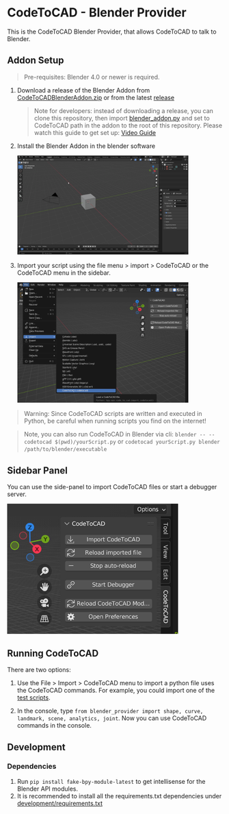 # CodeToCAD - Blender Provider

This is the CodeToCAD Blender Provider, that allows CodeToCAD to talk to Blender.

## Addon Setup

> Pre-requisites: Blender 4.0 or newer is required.

1. Download a release of the Blender Addon from [CodeToCADBlenderAddon.zip](https://raw.githubusercontent.com/CodeToCAD/CodeToCAD/develop/CodeToCADBlenderAddon.zip) or from the latest [release](https://github.com/CodeToCAD/CodeToCAD/releases)
   > Note for developers: instead of downloading a release, you can clone this repository, then import [blender_addon.py](./blender_addon.py) and set to CodeToCAD path in the addon to the root of this repository. Please watch this guide to get set up: [Video Guide](https://youtu.be/YD_4nj0QUJ4)

2. Install the Blender Addon in the blender software

    <img src="https://raw.githubusercontent.com/CodeToCAD/CodeToCAD/develop/docs/images/Blender_Install_Addon.gif" width=400 />

3. Import your script using the file menu > import > CodeToCAD or the CodeToCAD menu in the sidebar.

   <img src="https://raw.githubusercontent.com/CodeToCAD/CodeToCAD/develop/docs/images/import_file_in_blender.png" width=400 />

> Warning: Since CodeToCAD scripts are written and executed in Python, be careful when running scripts you find on the internet!

> Note, you can also run CodeToCAD in Blender via cli: `blender -- --codetocad $(pwd)/yourScript.py` or `codetocad yourScript.py blender /path/to/blender/executable`

## Sidebar Panel

You can use the side-panel to import CodeToCAD files or start a debugger server.

<img src="https://raw.githubusercontent.com/CodeToCAD/CodeToCAD/develop/docs/images/blender_panel.png" width=400 />

## Running CodeToCAD

There are two options:

1. Use the File > Import > CodeToCAD menu to import a python file uses the CodeToCAD commands. For example, you could import one of the [test scripts](./tests/text.py).

2. In the console, type `from blender_provider import shape, curve, landmark, scene, analytics, joint`. Now you can use CodeToCAD commands in the console.


## Development

### Dependencies

1. Run `pip install fake-bpy-module-latest` to get intellisense for the Blender API modules.
2. It is recommended to install all the requirements.txt dependencies under [development/requirements.txt](../../development/requirements.txt)

